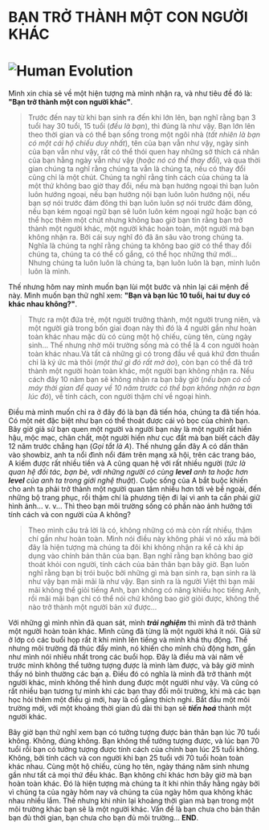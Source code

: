 # **BẠN TRỞ THÀNH MỘT CON NGƯỜI KHÁC**
# ![Human Evolution](https://i.ibb.co/1QZMv6W/human-evolution.jpg)
Mình xin chia sẻ về một hiện tượng mà mình nhận ra, và như tiêu đề đó là: **"Bạn trở thành một con người khác"**.

> Trước đến nay từ khi bạn sinh ra đến khi lớn lên, bạn nghĩ rằng bạn 3 tuổi hay 30 tuổi, 15 tuổi (*đều là bạn*), thì đúng là như vậy. Bạn lớn lên theo thời gian và có thể bạn sống trong một ngôi nhà (*tất nhiên là bạn có một cái hộ chiếu duy nhất*), tên của bạn vẫn như vậy, ngày sinh của bạn vẫn như vậy, rất có thể thói quen hay những sở thích cá nhân của bạn hằng ngày vẫn như vậy (*hoặc nó có thể thay đổi*), và qua thời  gian chúng ta nghĩ rằng chúng ta vẫn là chúng ta, nếu có thay đổi cũng chỉ là một chút. Chúng ta nghĩ rằng tính cách của chúng ta là một thứ không bao giờ thay đổi, nếu mà bạn hướng ngoại thì bạn luôn luôn hướng ngoại, nếu bạn hướng nội bạn luôn luôn hướng nội, nếu bạn sợ nói trước đám đông thì bạn luôn luôn sợ nói trước đám đông, nếu bạn kém ngoại ngữ bạn sẽ luôn luôn kém ngoại ngữ hoặc bạn có thể học thêm một chút nhưng không bao giờ bạn tin rằng bạn trở thành một người khác, một người khác hoàn toàn, một người mà bạn không nhận ra. Bởi cái suy nghĩ đó đã ăn sâu vào trong chúng ta. Nghĩa là chúng ta nghĩ rằng chúng ta không bao giờ có thể thay đổi chúng ta, chúng ta có thể cố gắng, có thể học những thứ mới... Nhưng chúng ta luôn luôn là chúng ta, bạn luôn luôn là bạn, mình luôn luôn là mình.

Thế nhưng hôm nay mình muốn bạn lùi một bước và nhìn lại cái mệnh đề này. Mình muốn bạn thử nghĩ xem: **"Bạn và bạn lúc 10 tuổi, hai tư duy có khác nhau không?"**.

> Thực ra một đứa trẻ, một người trưởng thành, một người trung niên, và một người già trong bốn giai đoạn này thì đó là 4 người gần như hoàn toàn khác nhau mặc dù có cùng một hộ chiếu, cùng tên, cùng ngày sinh... Thế nhưng nhờ môi trường sống mà có thể là 4 con người hoàn toàn khác nhau.Và tất cả những gì có trong đầu về quá khứ đơn thuần chỉ là ký ức mà thôi (*một thứ gì đó rất mờ ảo*), còn bạn có thể đã trở thành một người hoàn toàn khác, một người bạn không nhận ra. Nếu cách đây 10 năm bạn sẽ không nhận ra bạn bây giờ (*nếu bạn có cỗ máy thời gian để quay về 10 năm trước có thể bạn không nhận ra bạn lúc đó*), về tính cách, con người thậm chí về ngoại hình.

Điều mà mình muốn chỉ ra ở đây đó là bạn đã tiến hóa, chúng ta đã tiến hóa. Có một nét đặc biệt như bạn có thể thoát được cái vỏ bọc của chính bạn. Bây giờ giả sử bạn quen một người và người bạn này là một người rất hiền hậu, mộc mạc, chân chất, một người hiền như cục đất mà bạn biết cách đây 12 năm trước chẳng hạn (*Gọi tắt là A*). Thế nhưng gần đây A có dấn thân vào showbiz, anh ta nổi đình nổi đám trên mạng xã hội, trên các trang báo, A kiếm được rất nhiều tiền và A cũng quan hệ với rất nhiều người (*tức là quan hệ đối tác, bạn bè, với những người có cùng **level** anh ta hoặc hơn **level** của anh ta trong giới nghệ thuật*). Cuộc sống của A bắt buộc khiến cho anh ta phải trở thành một người quan tâm nhiều hơn tới vẻ bề ngoài, đến những bộ trang phục, rồi thậm chí là phương tiện đi lại vì anh ta cần phải giữ hình ảnh... v. v... Thì theo bạn môi trường sống có phần nào ảnh hưởng tới tính cách và con người của A không?

> Theo mình câu trả lời là có, không những có mà còn rất nhiều, thậm chí gần như hoàn toàn. Mình nói điều này không phải vì nó xấu mà bởi đây là hiện tượng mà chúng ta đôi khi không nhận ra kể cả khi áp dụng vào chính bản thân của bạn. Bạn nghĩ rằng bạn không bao giờ thoát khỏi con người, tính cách của bản thân bạn bây giờ. Bạn luôn nghĩ rằng bạn bị trói buộc bởi những gì mà bạn sinh ra, bạn sinh ra là như vậy bạn mãi mãi là như vậy. Bạn sinh ra là người Việt thì bạn mãi mãi không thể giỏi tiếng Anh, bạn không có năng khiếu học tiếng Anh, rồi mãi mãi bạn chỉ có thể nói chứ không bao giờ giỏi được, không thể nào trở thành một người bản xứ được...

Với những gì mình nhìn đã quan sát, mình ***trải nghiệm*** thì mình đã trở thành một người hoàn toàn khác. Mình cũng đã từng là một người khá ít nói. Giả sử ở lớp có các buổi họp rất ít khi mình lên tiếng và mình khá thụ động. Thế nhưng môi trường đã thúc đẩy mình, nó khiến cho mình chủ động hơn, gần như mình nói nhiều nhất trong các buổi họp. Đây là điều mà vài năm về trước mình không thể tưởng tượng được là mình làm được, và bây giờ mình thấy nó bình thường các bạn ạ. Điều đó có nghĩa là mình đã trở thành một người khác, mình không thể hình dung được một người như vậy. Và cũng có rất nhiều bạn tương tự mình khi các bạn thay đổi môi trường, khi mà các bạn học hỏi thêm một điều gì mới, hay là cố gắng thích nghi. Bắt đầu một môi trường mới, với một khoảng thời gian đủ dài thì bạn sẽ ***tiến hoá*** thành một người khác.

Bây giờ bạn thử nghĩ xem bạn có tưởng tượng được bản thân bạn lúc 70 tuổi không. Không, đúng không. Bạn không thể tưởng tượng được, và lúc bạn 70 tuổi rồi bạn có tưởng tượng được tính cách của chính bạn lúc 25 tuổi không. Không, bởi tính cách và con người khi bạn 25 tuổi với 70 tuổi hoàn toàn khác nhau. Cùng một hộ chiếu, cùng họ tên, ngày tháng năm sinh nhưng gần như tất cả mọi thứ đều khác. Bạn không chỉ khác hơn bây giờ mà bạn hoàn toàn khác. Đó là hiện tượng mà chúng ta ít khi nhìn thấy hằng ngày bởi vì chúng ta của ngày hôm nay và chúng ta của ngày hôm qua không khác nhau nhiều lắm. Thế nhưng khi nhìn lại khoảng thời gian mà bạn trong một môi trường khác bạn sẽ là một người khác. Vấn đề là bạn chưa cho bản thân bạn đủ thời gian, bạn chưa cho bạn đủ môi trường... **END**.
